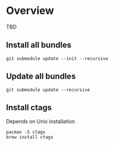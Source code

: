 # Overview

TBD

## Install all bundles

```
git submodule update --init --recursive
```

## Update all bundles

```
git submodule update --recursive
```

## Install ctags

Depends on Unix installation

```
pacman -S ctags
brew install ctags
```
